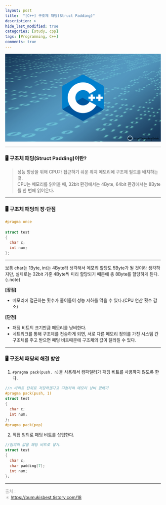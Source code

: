 ```yaml
---
layout: post
title:  "[C++] 구조체 패딩(Struct Padding)"
description: > 
hide_last_modified: true
categories: [study, cpp]
tags: [Programming, C++]
comments: true
---
```


<p align="center">
  <img src="../../../assets/img/blog/cpp/cpp_img.png">
</p>

----
### 🖥️ 구조체 패딩(Struct Padding)이란?
> 성능 향상을 위해 CPU가 접근하기 쉬운 위치 메모리에 구조체 필드를 배치하는 것. <br>
CPU는 메모리를 읽어올 때, 32bit 환경에서는 4Byte, 64bit 환경에서는 8Byte를 한 번에 읽어온다.

----
### 🖥️ 구조체 패딩의 장·단점

```cpp
#pragma once

struct test 
{
  char c;
  int num; 
};

```
----
보통 char는 1Byte, int는 4Byte라 생각해서 메모리 할당도 5Byte가 될 것이라 생각하지만, 실제로는 32bit 기준 4Byte씩 미리 할당되기 때문에 총 8Byte를 할당하게 된다. <br>
{:.note}

**[장점]** <br>
- 메모리에 접근하는 횟수가 줄어들어 성능 저하를 막을 수 있다.(CPU 연산 횟수 감소)

**[단점]** <br>
- 패딩 비트의 크기만큼 메모리를 낭비한다.
- 네트워크를 통해 구조체를 전송하게 되면, 서로 다른 메모리 정의를 가진 시스템 간 구조체를 주고 받으면 패딩 비트때문에 구조체의 값이 달라질 수 있다.

----
### 🖥️ 구조체 패딩의 해결 방안

1. `#pragma pack(push, n)`을 사용해서 컴파일러가 패딩 비트를 사용하지 않도록 한다.

```cpp
//n 바이트 단위로 저장하겠다고 지정하여 메모리 낭비 없애기
#pragma pack(push, 1)
struct test 
{
  char c;
  int num; 
};
#pragma pack(pop)
```

2. 직접 임의로 패딩 비트를 삽입한다.
```cpp
//임의의 값을 패딩 비트로 넣기.
struct test 
{
  char c;
  char padding[7];
  int num; 
};
```

---- 
<span style="color:darkgray; font-size:14px;"> 출처 : <br>
＊ https://bumukisbest.tistory.com/18 <br>
</span>



